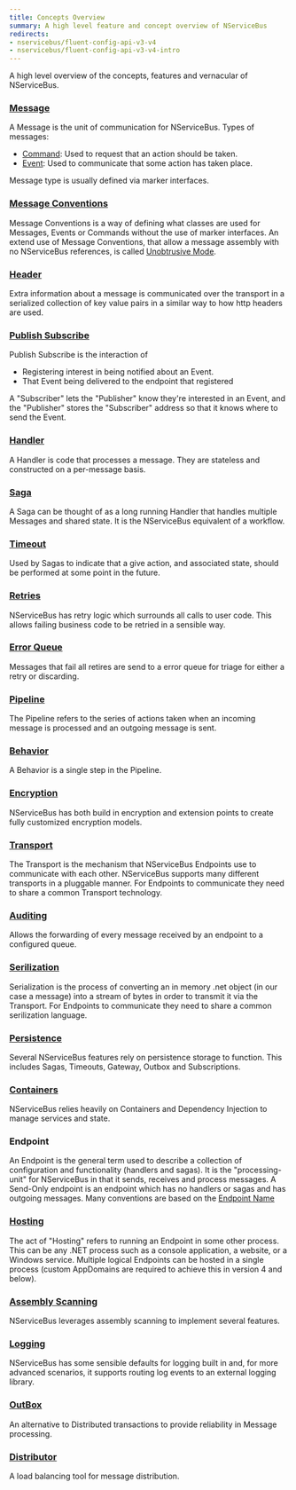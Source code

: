 ```yaml
---
title: Concepts Overview
summary: A high level feature and concept overview of NServiceBus
redirects:
- nservicebus/fluent-config-api-v3-v4
- nservicebus/fluent-config-api-v3-v4-intro
---
```


A high level overview of the concepts, features and vernacular of NServiceBus.

### [Message](/nservicebus/messaging/)

A Message is the unit of communication for NServiceBus. Types of messages:

 * [Command](/nservicebus/messaging/messages-events-commands.md): Used to request that an action should be taken.
 * [Event](/nservicebus/messaging/messages-events-commands.md): Used to communicate that some action has taken place.

Message type is usually defined via marker interfaces. 

### [Message Conventions](/nservicebus/messaging/messages-events-commands.md)

Message Conventions is a way of defining what classes are used for Messages, Events or Commands without the use of marker interfaces. An extend use of Message Conventions, that allow a message assembly with no NServiceBus references, is called [Unobtrusive Mode](/nservicebus/messaging/unobtrusive-mode.md).

### [Header](/nservicebus/messaging/message-headers.md)

Extra information about a message is communicated over the transport in a serialized collection of key value pairs in a similar way to how http headers are used.

### [Publish Subscribe](/nservicebus/messaging/publish-subscribe)

Publish Subscribe is the interaction of 

 * Registering interest in being notified about an Event.
 * That Event being delivered to the endpoint that registered

A "Subscriber" lets the "Publisher" know they're interested in an Event, and the "Publisher" stores the "Subscriber" address so that it knows where to send the Event. 

### [Handler](/nservicebus/handlers/)

A Handler is code that processes a message. They are stateless and constructed on a per-message basis. 

### [Saga](/nservicebus/sagas/)

A Saga can be thought of as a long running Handler that handles multiple Messages and shared state. It is the NServiceBus equivalent of a workflow.

### [Timeout](/nservicebus/sagas/#timeouts)

Used by Sagas to indicate that a give action, and associated state, should be performed at some point in the future.

### [Retries](/nservicebus/errors/automatic-retries.md)

NServiceBus has retry logic which surrounds all calls to user code. This allows failing business code to be retried in a sensible way.

### [Error Queue](/nservicebus/errors/)

Messages that fail all retires are send to a error queue for triage for either a retry or discarding.

### [Pipeline](/nservicebus/pipeline/)

The Pipeline refers to the series of actions taken when an incoming message is processed and an outgoing message is sent. 

### [Behavior](/nservicebus/pipeline/customising.md)

A Behavior is a single step in the Pipeline. 

### [Encryption](/nservicebus/security/encryption.md)

NServiceBus has both build in encryption and extension points to create fully customized encryption models.

### [Transport](/nservicebus/transports/)

The Transport is the mechanism that NServiceBus Endpoints use to communicate with each other. NServiceBus supports many different transports in a pluggable manner. For Endpoints to communicate they need to share a common Transport technology.

### [Auditing](/nservicebus/operations/auditing.md)

Allows the forwarding of every message received by an endpoint to a configured queue.

### [Serilization](/nservicebus/serialization/)

Serialization is the process of converting an in memory .net object (in our case a message) into a stream of bytes in order to transmit it via the Transport. For Endpoints to communicate they need to share a common serilization language.

### [Persistence](/nservicebus/persistence/)

Several NServiceBus features rely on persistence storage to function. This includes Sagas, Timeouts, Gateway, Outbox and Subscriptions.

### [Containers](/nservicebus/containers)

NServiceBus relies heavily on Containers and Dependency Injection to manage services and state.

### Endpoint

An Endpoint is the general term used to describe a collection of configuration and functionality (handlers and sagas). It is the "processing-unit" for NServiceBus in that it sends, receives and process messages. A Send-Only endpoint is an endpoint which has no handlers or sagas and has outgoing messages. Many conventions are based on the [Endpoint Name](/nservicebus/messaging/specify-input-queue-name.md)

### [Hosting](/nservicebus/hosting)

The act of "Hosting" refers to running an Endpoint in some other process. This can be any .NET process such as a console application, a website, or a Windows service. Multiple logical Endpoints can be hosted in a single process (custom AppDomains are required to achieve this in version 4 and below).

### [Assembly Scanning](/nservicebus/hosting/assembly-scanning.md)

NServiceBus leverages assembly scanning to implement several features. 

### [Logging](/nservicebus/logging/)

NServiceBus has some sensible defaults for logging built in and, for more advanced scenarios, it supports routing log events to an external logging library.

### [OutBox](/nservicebus/outbox)

An alternative to Distributed transactions to provide reliability in Message processing. 

### [Distributor](/nservicebus/scalability-and-ha/distributor/)

A load balancing tool for message distribution.
